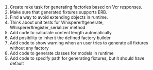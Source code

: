 1. Create rake task for generating factories based on Vcr responses.
2. Make sure that generated fixtures supports ERB.
3. Find a way to avoid extending objects in runtime.
4. Think about unit tests for Whisperer#generate, Whisperer#register_serializer method
5. Add code to calculate content length automatically
6. Add posibility to inherit the defined factory builder
7. Add code to show warning when an user tries to generate all fixtures without any factory
8. Add code to generate classes for models in runtime
9. Add code to specify path for generating fixtures, but it should have default